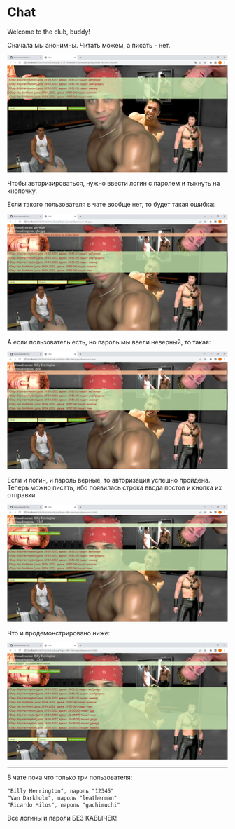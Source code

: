 # Chat

Welcome to the club, buddy!

Сначала мы анонимны. Читать можем, а писать - нет.

![alt text](scr/1.jpg)

Чтобы авторизироваться, нужно ввести логин с паролем и тыкнуть на кнопочку.

Если такого пользователя в чате вообще нет, то будет такая ошибка:

![alt text](scr/2.jpg)


А если пользователь есть, но пароль мы ввели неверный, то такая:

![alt text](scr/3.jpg)


Если и логин, и пароль верные, то авторизация успешно пройдена. Теперь можно писать, ибо появилась строка ввода постов и кнопка их отправки

![alt text](scr/4.jpg)

Что и продемонстрировано ниже:

![alt text](scr/5.jpg)

______

В чате пока что только три пользователя:

    "Billy Herrington", пароль "12345"
    "Van Darkholm", пароль "leatherman"
    "Ricardo Milos", пароль "gachimuchi"
   
Все логины и пароли БЕЗ КАВЫЧЕК!
